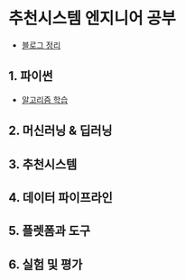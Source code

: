 # 추천시스템 엔지니어 공부
- [블로그 정리](https://ahnmunju.oopy.io/ec5b6536-ade2-43e9-b7f2-e014a126012d)

## 1. 파이썬
- [알고리즘 학습](./python/)

## 2. 머신러닝 & 딥러닝

## 3. 추천시스템

## 4. 데이터 파이프라인

## 5. 플렛폼과 도구

## 6. 실험 및 평가